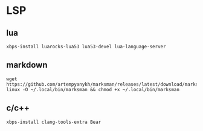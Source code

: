 # LSP

## lua
```shell
xbps-install luarocks-lua53 lua53-devel lua-language-server
```

## markdown
```shell
wget https://github.com/artempyanykh/marksman/releases/latest/download/marksman-linux -O ~/.local/bin/marksman && chmod +x ~/.local/bin/marksman
```

## c/c++
```shell
xbps-install clang-tools-extra Bear
```
